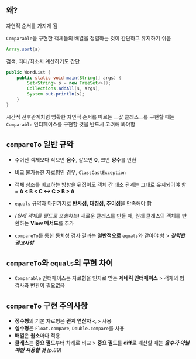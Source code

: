 ## 왜?

자연적 순서를 가지게 됨

`Comparable`을 구현한 객체들의 배열을 정렬하는 것이 간단하고 유지하기 쉬움

```java
Array.sort(a)
```

검색, 최대/최소치 계산하기도 간단

```java
public WordList {
    public static void main(String[] args) {
        Set<String> s = new TreeSet<>();
		Collections.addAll(s, args);
        System.out.println(s);
    }
}
```

시간적 선후관계처럼 명확한 자연적 순서를 따르는 __값 클래스__를 구현할 때는 `Comparable` 인터페이스를 구현할 것을 반드시 고려해 봐야함

## `compareTo` 일반 규약

- 주어진 객체보다 작으면 **음수**, 같으면 **0**, 크면 **양수**를 반환

- 비교 불가능한 자료형인 경우, `ClassCastException`

- 객체 참조를 비교하는 방향을 뒤집어도 객체 간 대소 관계는 그대로 유지되어야 함 = **A < B < C <-> C > B > A**

- `equals` 규약과 마찬가지로 **반사성, 대칭성, 추이성**을 만족해야 함

- _(원래 객체를 필드로 포함하는)_ 새로운 클래스를 만들 때, 원래 클래스의 객체를 반환하는 **View 메서드**를 추가

- `compareTo`를 통한 동치성 검사 결과는 __일반적으로__ `equals`와 같아야 함 > ***강력한 권고사항***

## `compareTo`와 `equals`의 구현 차이

- `Comparable` 인터페이스는 자료형을 인자로 받는 **제네릭 인터페이스** > 객체의 형 검사와 변환이 필요없음

## `compareTo` 구현 주의사항

- **정수형**의 기본 자료형은 **관계 연산자** `<`, `>` 사용
- **실수형**은 `Float.compare`, `Double.compare`를 사용
- **배열**은 **원소**마다 적용
- **클래스**는 **중요 필드**부터 차례로 비교 > **중요 필드**를 **diff**로 계산할 때는 ***음수가 아닐때만 사용할 것*** *(p.89)*


